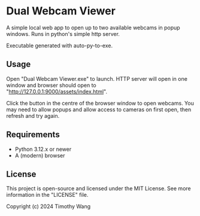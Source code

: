 # Dual Webcam Viewer

A simple local web app to open up to two available webcams in popup windows. Runs in python's simple http server.

Executable generated with auto-py-to-exe.

## Usage
Open "Dual Webcam Viewer.exe" to launch. HTTP server will open in one window and browser should open to "http://127.0.0.1:9000/assets/index.html".

Click the button in the centre of the browser window to open webcams. You may need to allow popups and allow access to cameras on first open, then refresh and try again.

## Requirements
- Python 3.12.x or newer
- A (modern) browser

## License

This project is open-source and licensed under the MIT License. See more information in the "LICENSE" file.

Copyright (c) 2024 Timothy Wang